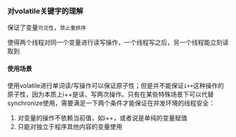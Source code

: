 ### 对volatile关键字的理解

保证了变量`可见性`，`禁止重排序`

使得两个线程对同一个变量进行读写操作，一个线程写之后，另一个线程能立刻读取到

#### 使用场景

使用volatile进行单词读/写操作可以保证原子性；但是并不能保证`i++`这种操作的原子性，因为本质上i++是读、写两次操作。只有在某些特殊场景下可以代替synchronize使用，需要满足一下两个条件才能保证在并发环境的线程安全：

1. 对变量的操作不依赖当前值，如i++，或者说是单纯的变量赋值
2. 只能对独立于程序其他内容的变量使用